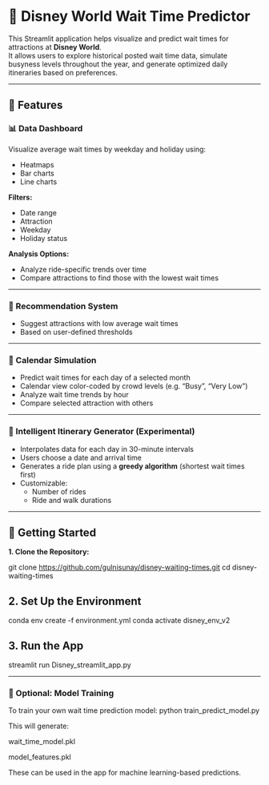 # 🎢 Disney World Wait Time Predictor

This Streamlit application helps visualize and predict wait times for attractions at **Disney World**.  
It allows users to explore historical posted wait time data, simulate busyness levels throughout the year, and generate optimized daily itineraries based on preferences.

---

## 📌 Features

### 📊 Data Dashboard

Visualize average wait times by weekday and holiday using:

- Heatmaps  
- Bar charts  
- Line charts  

**Filters:**

- Date range  
- Attraction  
- Weekday  
- Holiday status  

**Analysis Options:**

- Analyze ride-specific trends over time  
- Compare attractions to find those with the lowest wait times  

---

### 🔎 Recommendation System

- Suggest attractions with low average wait times  
- Based on user-defined thresholds  

---

### 📆 Calendar Simulation

- Predict wait times for each day of a selected month  
- Calendar view color-coded by crowd levels (e.g. “Busy”, “Very Low”)  
- Analyze wait time trends by hour  
- Compare selected attraction with others  

---

### 🧠 Intelligent Itinerary Generator (Experimental)

- Interpolates data for each day in 30-minute intervals  
- Users choose a date and arrival time  
- Generates a ride plan using a **greedy algorithm** (shortest wait times first)  
- Customizable:
  - Number of rides  
  - Ride and walk durations  

---

## 🚀 Getting Started

**1. Clone the Repository:**

git clone https://github.com/gulnisunay/disney-waiting-times.git
cd disney-waiting-times

## 2. Set Up the Environment

conda env create -f environment.yml
conda activate disney_env_v2

## 3. Run the App

streamlit run Disney_streamlit_app.py

---

### 🧪 Optional: Model Training

To train your own wait time prediction model:
python train_predict_model.py

This will generate:

wait_time_model.pkl

model_features.pkl

These can be used in the app for machine learning-based predictions.